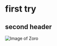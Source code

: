# first try
## second header
![Image of Zoro](https://storage.googleapis.com/pod_public/1300/139799.jpg)
